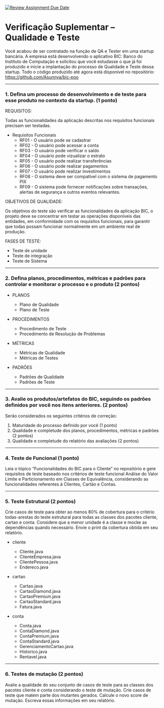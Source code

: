 [![Review Assignment Due Date](https://classroom.github.com/assets/deadline-readme-button-24ddc0f5d75046c5622901739e7c5dd533143b0c8e959d652212380cedb1ea36.svg)](https://classroom.github.com/a/40wwL-ds)

# Verificação Suplementar – Qualidade e Teste

Você acabou de ser contratado na função de QA e Tester em uma startup bancária. A empresa está desenvolvendo o aplicativo BIC: Banco do Instituto de Computação e solicitou que você estudasse o que já foi produzido e inicie a implantação do processo de Qualidade e Teste dessa startup. Todo o código produzido até agora está disponível no repositório: https://github.com/Asunnya/bic-poo

---

### 1. Defina um processo de desenvolvimento e de teste para esse produto no contexto da startup. (1 ponto)

REQUISITOS:

Todas as funcionalidades da aplicação descritas nos requisitos funcionais precisam ser testadas.


- Requisitos Funcionais
    - RF01 - O usuário pode se cadastrar 
    - RF02 - O usuário pode acessar a conta
    - RF03 - O usuário pode verificar o saldo
    - RF04 - O usuário pode vizualizar o estrato
    - RF05 - O usuário pode realizar transferências
    - RF06 - O usuário pode realizar pagamentos
    - RF07 - O usuário pode realizar investimentos
    - RF08 - O sistema deve ser compatível com o sistema de pagamento PIX
    - RF09 - O sistema pode fornecer notificações sobre transações, alertas de segurança e outros eventos relevantes.




OBJETIVOS DE QUALIDADE:

Os objetivos do teste são verificar as funcionalidades da aplicação BIC, o projeto deve se concentrar em testar as operações disponíveis das entidades, em conformidade com os requisitos funcionais, para garantir que todas possam funcionar normalmente em um ambiente real de produção.



FASES DE TESTE:
- Teste de unidade
- Teste de integração
- Teste de Sistema




--- 

### 2. Defina planos, procedimentos, métricas e padrões para controlar e monitorar o processo e o produto (2 pontos)

- PLANOS
    - Plano de Qualidade
    - Plano de Teste


- PROCEDIMENTOS
    - Procedimento de Teste
    - Procedimento de Resolução de Problemas


- MÉTRICAS
    - Métricas de Qualidade
    - Métricas de Testes


- PADRÕES
    - Padrões de Qualidade
    - Padrões de Teste

---

### 3. Avalie os produtos/artefatos do BIC, seguindo os padrões definidos por você nos itens anteriores. (2 pontos) 

Serão considerados os seguintes critérios de correção:
1. Maturidade do processo definido por você (1 ponto)
1. Qualidade e completude dos planos, procedimentos, métricas e padrões (2 pontos)
1. Qualidade e completude do relatório das avaliações (2 pontos) 

---

### 4. Teste de Funcional (1 ponto)
Leia o tópico “Funcionalidades do BIC para o Cliente” no repositório e gere requisitos de teste baseado nos critérios de teste funcional Análise do Valor Limite e Particionamento em Classes de Equivalência, considerando as funcionalidades referentes à Clientes, Cartão e Contas.

---

### 5. Teste Estrutural (2 pontos)
Crie casos de teste para obter ao menos 80% de cobertura para o critério todas-arestas do teste estrutural para todas as classes dos pacotes cliente, cartao e conta. Considere que a menor unidade é a classe e mocke as dependências quando necessário. Envie o print da cobertura obtida em seu relatório.

- cliente
    - Cliente.java
    - ClienteEmpresa.java
    - ClientePessoa.java
    - Endereco.java

- cartao
    - Cartao.java
    - CartaoDiamond.java
    - CartaoPremium.java
    - CartaoStandard.java
    - Fatura.java


- conta
    - Conta.java
    - ContaDiamond.java
    - ContaPremium.java
    - ContaStandard.java
    - GerenciamentoCartao.java
    - Historico.java
    - Rentavel.java


---

### 6. Testes de mutação (2 pontos)
Avalie a qualidade do seu conjunto de casos de teste para as classes dos pacotes cliente e conta considerando o teste de mutação. Crie casos de teste que matem parte dos mutantes gerados. Calcule o novo score de mutação. Escreva essas informações em seu relatório.




